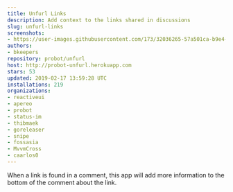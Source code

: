 ```yaml
---
title: Unfurl Links
description: Add context to the links shared in discussions
slug: unfurl-links
screenshots:
- https://user-images.githubusercontent.com/173/32036265-57a501ca-b9e4-11e7-9db3-52374fb7290c.png
authors:
- bkeepers
repository: probot/unfurl
host: http://probot-unfurl.herokuapp.com
stars: 53
updated: 2019-02-17 13:59:28 UTC
installations: 219
organizations:
- reactiveui
- apereo
- probot
- status-im
- thibmaek
- goreleaser
- snipe
- fossasia
- MvvmCross
- caarlos0
---
```


When a link is found in a comment, this app will add more information to the bottom of the comment about the link.
